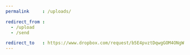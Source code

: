 ```yaml
---
permalink     : /uploads/

redirect_from :
  - /upload
  - /send

redirect_to   : https://www.dropbox.com/request/b5E4pvztDqwgGOM4ONgW
---
```

